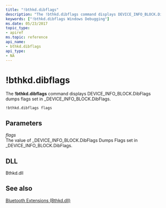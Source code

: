 ```yaml
---
title: "!bthkd.dibflags"
description: "The !bthkd.dibflags command displays DEVICE_INFO_BLOCK.DibFlags dumps flags set in _DEVICE_INFO_BLOCK.DibFlags."
keywords: ["!bthkd.dibflags Windows Debugging"]
ms.date: 05/23/2017
topic_type:
- apiref
ms.topic: reference
api_name:
- bthkd.dibflags
api_type:
- NA
---
```


# !bthkd.dibflags


The **!bthkd.dibflags** command displays DEVICE\_INFO\_BLOCK.DibFlags dumps flags set in \_DEVICE\_INFO\_BLOCK.DibFlags.

```dbgsyntax
!bthkd.dibflags flags
```

## Parameters


<span id="_______flags______"></span><span id="_______FLAGS______"></span> *flags*   
The value of \_DEVICE\_INFO\_BLOCK.DibFlags Dumps Flags set in \_DEVICE\_INFO\_BLOCK.DibFlags.

## DLL


Bthkd.dll

## See also


[Bluetooth Extensions (Bthkd.dll)](bluetooh-extensions--bthkd-dll-.md)


